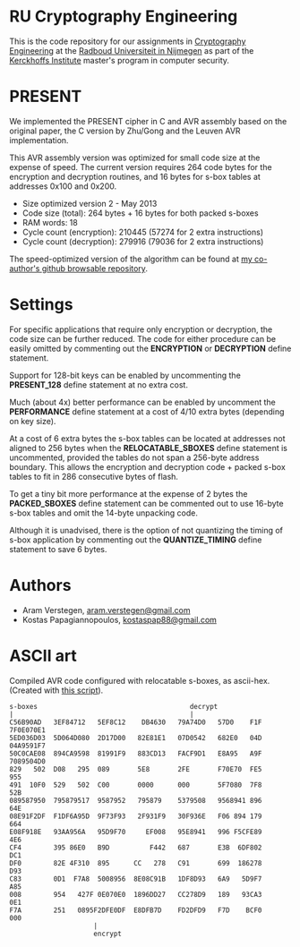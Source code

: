 RU Cryptography Engineering
===========================
This is the code repository for our assignments in
[Cryptography Engineering](http://rucryptoengineering.wordpress.com) at the 
[Radboud Universiteit in Nijmegen](http://www.ru.nl/) as part of the 
[Kerckhoffs Institute](http://kerckhoffs-institute.org/) master's program in
computer security.

PRESENT
=======
We implemented the PRESENT cipher in C and AVR assembly based on the original
paper, the C version by Zhu/Gong and the Leuven AVR implementation.

This AVR assembly version was optimized for small code size at the expense of
speed.
The current version requires 264 code bytes for the encryption and decryption
routines, and 16 bytes for s-box tables at addresses 0x100 and 0x200.

* Size optimized version 2 - May 2013
* Code size (total):           264 bytes + 16 bytes for both packed s-boxes
* RAM words:                    18
* Cycle count (encryption): 210445 (57274 for 2 extra instructions)
* Cycle count (decryption): 279916 (79036 for 2 extra instructions)

The speed-optimized version of the algorithm can be found at
[my co-author's github browsable repository](
https://github.com/kostaspap88/PRESENT_speed_implementation/).

Settings
========
For specific applications that require only encryption or decryption, the code
size can be further reduced.
The code for either procedure can be easily omitted by commenting out the
**ENCRYPTION** or **DECRYPTION** define statement.

Support for 128-bit keys can be enabled by uncommenting the **PRESENT_128**
define statement at no extra cost.

Much (about 4x) better performance can be enabled by uncomment the
**PERFORMANCE** define statement at a cost of 4/10 extra bytes (depending
on key size).

At a cost of 6 extra bytes the s-box tables can be located at addresses not
aligned to 256 bytes when the **RELOCATABLE_SBOXES** define statement is
uncommented, provided the tables do not span a 256-byte address boundary.
This allows the encryption and decryption code + packed s-box tables to fit in
286 consecutive bytes of flash.

To get a tiny bit more performance at the expense of 2 bytes the
**PACKED_SBOXES** define statement can be commented out to use 16-byte s-box
tables and omit the 14-byte unpacking code.

Although it is unadvised, there is the option of not quantizing the timing of
s-box application by commenting out the **QUANTIZE_TIMING** define statement
to save 6 bytes.

Authors
=======
 * Aram Verstegen, aram.verstegen@gmail.com
 * Kostas Papagiannopoulos, kostaspap88@gmail.com

ASCII art
=========
Compiled AVR code configured with relocatable s-boxes, as ascii-hex.
(Created with [this script](https://gist.github.com/aczid/5703046)).

    s-boxes                                      decrypt
    |                                            |
    C56B90AD   3EF84712   5EF8C12    DB4630   79A74D0   57D0    F1F  7F0E070E1
    5ED036D03  5D064D080  2D17D00   82E81E1   07D0542   682E0   04D  04A9591F7
    50C0CAE08  894CA9598  81991F9   883CD13   FACF9D1   E8A95   A9F  7089504D0
    829   502  D08   295  089       5E8       2FE       F70E70  FE5     955
    491  10F0  529   502  C00       0000      000       5F7080  7F8     52B
    089587950  795879517  9587952   795879    5379508   9568941 896     64E
    08E91F2DF  F1DF6A95D  9F73F93   2F931F9   30F936E   F06 894 179     664
    E08F918E   93AA956A   95D9F70     EF008   95E8941   996 F5CFE89     4E6
    CF4        395 86E0   B9D          F442   687       E3B  6DF802     DC1
    DF0        82E 4F310  895      CC   278   C91       699  186278     D93
    C83        0D1  F7A8  5008956  8E08C91B   1DF8D93   6A9   5D9F7     A85
    008        954   427F 0E070E0  1896DD27   CC278D9   189   93CA3     0E1
    F7A        251   0895F2DFE0DF  E8DFB7D    FD2DFD9   F7D    BCF0     000
                         |
                         encrypt

